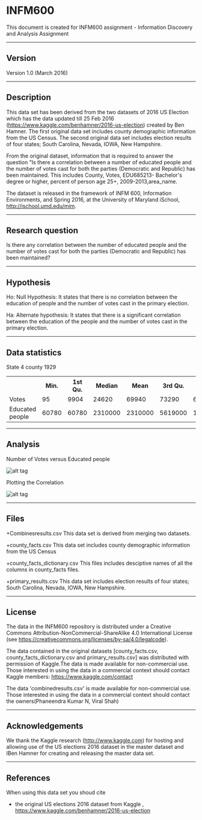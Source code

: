 # INFM600
This document is created for INFM600 assignment - Information Discovery and Analysis Assignment

-------
Version
--------
Version 1.0 (March 2016)

-----------
Description
------------
This data set has been derived from the two datasets of 2016 US Election which has the data updated till 25 Feb 2016 (https://www.kaggle.com/benhamner/2016-us-election) created by Ben Hamner. The first original data set includes county demographic information from the US Census. The second original data set includes election results of four states; South Carolina, Nevada, IOWA, New Hampshire.

From the original dataset, information that is required to answer the question "Is there a correlation between a number of educated people and the number of votes cast for both the parties (Democratic and Republic) has been maintained. This includes County, Votes, EDU685213- Bachelor's degree or higher, percent of person age 25+, 2009-2013,area_name. 

The dataset is released in the framework of INFM 600, Information Environments, and Spring 2016, at the University of Maryland iSchool, http://ischool.umd.edu/mim.

------------------
Research question
------------------
Is there any correlation between the number of educated people and the number of votes cast for both the parties (Democratic and Republic) has been maintained?

-----------
Hypothesis
------------
Ho: Null Hypothesis: It states that there is no correlation between the education of people and the number of votes cast in the primary election.

Ha: Alternate hypothesis: It states that there is a significant correlation between the education of the people and the number of votes cast in the primary election.

----------------
Data statistics
-----------------

State  4
county 1929

<table>
  <tr>
    <th></th><th>Min.</th><th>1st Qu.</th><th>Median</th><th>Mean</th><th>3rd Qu.</th><th>Max.</th>
  </tr>
  <tr>
   <td>Votes</td><td>95</td><td>9904</td><td>24620</td><td>69940</td><td>73290</td><td>646400</td>
  </tr>
  <tr>
   <td>Educated people</td> <td>60780</td><td>60780</td><td>2310000</td><td>2310000</td><td>5619000</td><td>194900000</td>
  </tr>
</table>

----------
Analysis
---------

Number of Votes versus Educated people

![alt tag](https://raw.githubusercontent.com/Viralshah009/INFM600/Number_Of_Votes_vs_Educated_People.png)

Plotting the Correlation

![alt tag](https://raw.githubusercontent.com/Viralshah009/INFM600/Number_Of_Votes_vs_Educated_People.png)


-----
Files
------
+Combinesresults.csv
This data set is derived from merging two datasets.
	
+county_facts.csv
This data set includes county demographic information from the US Census
	
+county_facts_dictionary.csv
This files includes desciptive names of all the columns in county_facts files.
	
+primary_results.csv
This data set includes election results of four states; South Carolina, Nevada, IOWA, New Hampshire.
 
---------
License
---------

The data in the INFM600 repository is distributed under a Creative Commons 
Attribution-NonCommercial-ShareAlike 4.0 International License (see 
https://creativecommons.org/licenses/by-sa/4.0/legalcode).
	
The data contained in the original datasets [county_facts.csv, county_facts_dictionary.csv and primary_results.csv] was 			distributed with permission of Kaggle.The data is made available for non-commercial use. Those interested in using the 			data in a commercial context should contact Kaggle members: https://www.kaggle.com/contact
	
The data 'combinedresults.csv' is made available for non-commercial use. Those interested in using the data in a commercial 			context should contact the owners(Phaneendra Kumar N, Viral Shah)

------------------
Acknowledgements
------------------

We thank the Kaggle research  (http://www.kaggle.com) for hosting and allowing use of the US elections 2016 dataset in the master dataset and IBen Hamner for creating and releasing the master data set.

-----------
References
-----------

When using this data set you shoud cite
 - the original US elections 2016 dataset from Kaggle , https://www.kaggle.com/benhamner/2016-us-election







